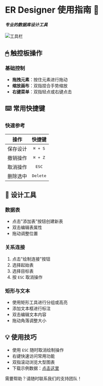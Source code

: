 # ER Designer 使用指南 📘
#### *专业的数据库设计工具*

![工具栏](https://github.com/user-attachments/assets/4fa9c756-6c5a-4a15-859d-f6cf1299aa9f)

## 🖱 触控板操作
### 基础控制
- **拖拽元素**：按住元素进行拖动
- **缩放画布**：双指捏合手势缩放
- **右键菜单**：双指轻点或右键点击

## ⌨️ 常用快捷键
### 快速参考
| 操作 | 快捷键 |
|:----:|:------:|
| 保存设计 | <kbd>⌘ + S</kbd> |
| 撤销操作 | <kbd>⌘ + Z</kbd> |
| 取消操作 | <kbd>ESC</kbd> |
| 删除选中 | <kbd>Delete</kbd> |

## 🎨 设计工具
### 数据表
- 点击"添加表"按钮创建新表
- 双击编辑表属性
- 拖动调整位置

### 关系连接
1. 点击"绘制连接"按钮
2. 选择起始表
3. 选择目标表
4. 按 `ESC` 取消操作

### 矩形与文本
- 使用矩形工具进行分组或高亮
- 添加文本框进行标注
- 双击编辑文本内容
- 拖动角落调整大小

## 💡 使用技巧
- 使用 `ESC` 随时取消绘制操作
- 右键快速访问常用功能
- 双指滚动浏览大型图表
- 下载示例数据：[点击这里](https://github.com/chainray01/er-designer-support/blob/main/demo.json)

需要帮助？请随时联系我们的支持团队！
